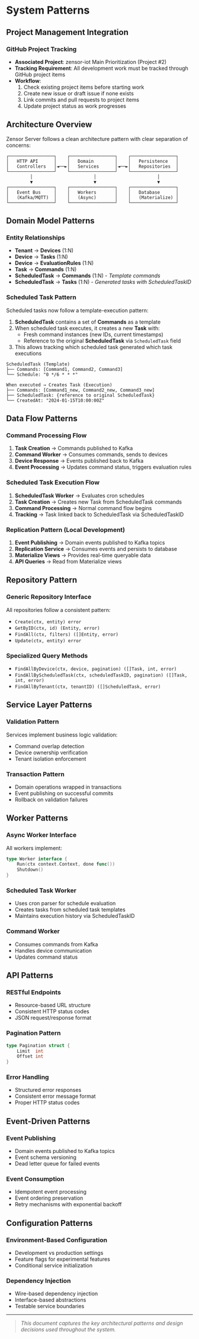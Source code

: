 # System Patterns

## Project Management Integration

### GitHub Project Tracking
- **Associated Project**: zensor-iot Main Prioritization (Project #2)
- **Tracking Requirement**: All development work must be tracked through GitHub project items
- **Workflow**: 
  1. Check existing project items before starting work
  2. Create new issue or draft issue if none exists
  3. Link commits and pull requests to project items
  4. Update project status as work progresses

## Architecture Overview

Zensor Server follows a clean architecture pattern with clear separation of concerns:

```
┌─────────────────┐    ┌─────────────────┐    ┌─────────────────┐
│   HTTP API      │    │   Domain        │    │   Persistence   │
│   Controllers   │◄──►│   Services      │◄──►│   Repositories  │
└─────────────────┘    └─────────────────┘    └─────────────────┘
         │                       │                       │
         ▼                       ▼                       ▼
┌─────────────────┐    ┌─────────────────┐    ┌─────────────────┐
│   Event Bus     │    │   Workers       │    │   Database      │
│   (Kafka/MQTT)  │    │   (Async)       │    │   (Materialize) │
└─────────────────┘    └─────────────────┘    └─────────────────┘
```

## Domain Model Patterns

### Entity Relationships
- **Tenant** → **Devices** (1:N)
- **Device** → **Tasks** (1:N)
- **Device** → **EvaluationRules** (1:N)
- **Task** → **Commands** (1:N)
- **ScheduledTask** → **Commands** (1:N) - *Template commands*
- **ScheduledTask** → **Tasks** (1:N) - *Generated tasks with ScheduledTaskID*

### Scheduled Task Pattern
Scheduled tasks now follow a template-execution pattern:

1. **ScheduledTask** contains a set of **Commands** as a template
2. When scheduled task executes, it creates a new **Task** with:
   - Fresh command instances (new IDs, current timestamps)
   - Reference to the original **ScheduledTask** via `ScheduledTask` field
3. This allows tracking which scheduled task generated which task executions

```
ScheduledTask (Template)
├── Commands: [Command1, Command2, Command3]
└── Schedule: "0 */6 * * *"

When executed → Creates Task (Execution)
├── Commands: [Command1_new, Command2_new, Command3_new]
├── ScheduledTask: {reference to original ScheduledTask}
└── CreatedAt: "2024-01-15T10:00:00Z"
```

## Data Flow Patterns

### Command Processing Flow
1. **Task Creation** → Commands published to Kafka
2. **Command Worker** → Consumes commands, sends to devices
3. **Device Response** → Events published back to Kafka
4. **Event Processing** → Updates command status, triggers evaluation rules

### Scheduled Task Execution Flow
1. **ScheduledTask Worker** → Evaluates cron schedules
2. **Task Creation** → Creates new Task from ScheduledTask commands
3. **Command Processing** → Normal command flow begins
4. **Tracking** → Task linked back to ScheduledTask via ScheduledTaskID

### Replication Pattern (Local Development)
1. **Event Publishing** → Domain events published to Kafka topics
2. **Replication Service** → Consumes events and persists to database
3. **Materialize Views** → Provides real-time queryable data
4. **API Queries** → Read from Materialize views

## Repository Pattern

### Generic Repository Interface
All repositories follow a consistent pattern:
- `Create(ctx, entity) error`
- `GetByID(ctx, id) (Entity, error)`
- `FindAll(ctx, filters) ([]Entity, error)`
- `Update(ctx, entity) error`

### Specialized Query Methods
- `FindAllByDevice(ctx, device, pagination) ([]Task, int, error)`
- `FindAllByScheduledTask(ctx, scheduledTaskID, pagination) ([]Task, int, error)`
- `FindAllByTenant(ctx, tenantID) ([]ScheduledTask, error)`

## Service Layer Patterns

### Validation Pattern
Services implement business logic validation:
- Command overlap detection
- Device ownership verification
- Tenant isolation enforcement

### Transaction Pattern
- Domain operations wrapped in transactions
- Event publishing on successful commits
- Rollback on validation failures

## Worker Patterns

### Async Worker Interface
All workers implement:
```go
type Worker interface {
    Run(ctx context.Context, done func())
    Shutdown()
}
```

### Scheduled Task Worker
- Uses cron parser for schedule evaluation
- Creates tasks from scheduled task templates
- Maintains execution history via ScheduledTaskID

### Command Worker
- Consumes commands from Kafka
- Handles device communication
- Updates command status

## API Patterns

### RESTful Endpoints
- Resource-based URL structure
- Consistent HTTP status codes
- JSON request/response format

### Pagination Pattern
```go
type Pagination struct {
    Limit  int
    Offset int
}
```

### Error Handling
- Structured error responses
- Consistent error message format
- Proper HTTP status codes

## Event-Driven Patterns

### Event Publishing
- Domain events published to Kafka topics
- Event schema versioning
- Dead letter queue for failed events

### Event Consumption
- Idempotent event processing
- Event ordering preservation
- Retry mechanisms with exponential backoff

## Configuration Patterns

### Environment-Based Configuration
- Development vs production settings
- Feature flags for experimental features
- Conditional service initialization

### Dependency Injection
- Wire-based dependency injection
- Interface-based abstractions
- Testable service boundaries

---

> _This document captures the key architectural patterns and design decisions used throughout the system._ 